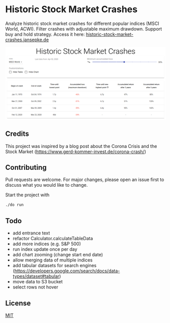 # Historic Stock Market Crashes

Analyze historic stock market crashes for different popular indices (MSCI World, ACWI). Filter crashes with adjustable maximum drawdown. Support buy and hold strategy. Access it here: [historic-stock-market-crashes.jansepke.de](https://historic-stock-market-crashes.jansepke.de)

![Screenshot](https://github.com/jansepke/historic-stock-market-crashes/raw/master/data-sources/screenshot.png)

## Credits

This project was inspired by a blog post about the Corona Crisis and the Stock Market (https://www.gerd-kommer-invest.de/corona-crash/)

## Contributing

Pull requests are welcome. For major changes, please open an issue first to discuss what you would like to change.

Start the project with

```bash
./do run
```

## Todo

- add entrance text
- refactor Calculator.calculateTableData
- add more indices (e.g. S&P 500)
- run index update once per day
- add chart zooming (change start end date)
- allow merging data of multiple indices
- add tabular datasets for search engines (https://developers.google.com/search/docs/data-types/dataset#tabular)
- move data to S3 bucket
- select rows not hover

## License

[MIT](https://choosealicense.com/licenses/mit/)
